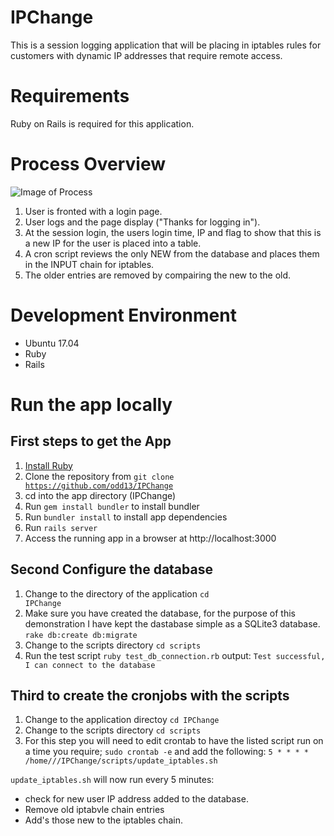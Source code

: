 # IPChange
This is a session logging application that will be placing in iptables rules for customers with dynamic IP addresses that require remote access.

# Requirements
Ruby on Rails is required for this application.

# Process Overview 
![Image of Process](https://github.com/odd13/IPChange/raw/master/src/common/images/IPchange.png)
1. User is fronted with a login page.
2. User logs and the page display ("Thanks for logging in").
3. At the session login, the users login time, IP and flag to show that this is a new IP for the user is placed into a table.
4. A cron script reviews the only NEW from the database and places them in the INPUT chain for iptables.
5. The older entries are removed by compairing the new to the old.

# Development Environment
* Ubuntu 17.04
* Ruby 
* Rails

# Run the app locally
## First steps to get the App
1. [Install Ruby](https://www.ruby-lang.org/en/documentation/installation)
2. Clone the repository from <code>git clone https://github.com/odd13/IPChange</code>
3. cd into the app directory (IPChange)
4. Run <code>gem install bundler</code> to install bundler
5. Run <code>bundler install</code> to install app dependencies
6. Run <code>rails server</code>
7. Access the running app in a browser at http://localhost:3000

## Second Configure the database
1. Change to the directory of the application <code>cd IPChange</code>
2. Make sure you have created the database, for the purpose of this demonstration I have kept the dastabase simple as a SQLite3 database. <code>rake db:create db:migrate</code> 
3. Change to the scripts directory <code>cd scripts</code>
4. Run the test script <code>ruby test_db_connection.rb</code> output: <code>Test successful, I can connect to the database</code> 

## Third to create the cronjobs with the scripts
1. Change to the application directoy <code>cd IPChange</code>
2. Change to the scripts directory <code>cd scripts</code>
3. For this step you will need to edit crontab to have the listed script run on a time you require;
  <code>sudo crontab -e</code> and add the following: <code>5 * * * * /home//<yourusername/>/IPChange/scripts/update_iptables.sh</code>

<code>update_iptables.sh</code> will now run every 5 minutes: 
 * check for new user IP address added to the database. 
 * Remove old iptabvle chain entries
 * Add's those new to the iptables chain.

 
